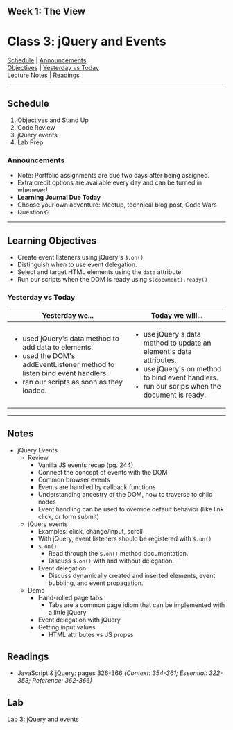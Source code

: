 ## **Week 1: The View**
# Class 3: jQuery and Events 

[Schedule](#schedule) | [Announcements](#announcements) </br>
[Objectives](#learning-objectives) | [Yesterday vs Today](#yesterday-vs-today) </br>
[Lecture Notes](#notes) | [Readings](#readings)


<hr></hr>

## Schedule
1. Objectives and Stand Up
1. Code Review
1. jQuery events
1. Lab Prep

### Announcements
* Note: Portfolio assignments are due two days after being assigned.
* Extra credit options are available every day and can be turned in whenever!
* **Learning Journal Due Today**
* Choose your own adventure: Meetup, technical blog post, Code Wars
* Questions?

<hr></hr>

## Learning Objectives
* Create event listeners using jQuery's `$.on()`
* Distinguish when to use event delegation.
* Select and target HTML elements using the `data` attribute.
* Run our scripts when the DOM is ready using `$(document).ready()`


### Yesterday vs Today
| Yesterday we... | Today we will... |
| --------------- | ---------------- |
| <ul><li> used jQuery's data method to add data to elements.</li><li> used the DOM's addEventListener method to listen bind event handlers.</li><li> ran our scripts as soon as they loaded.</li></ul> | <ul><li> use jQuery's data method to update an element's data attributes. </li><li> use jQuery's on method to bind event handlers. </li><li> run our scrips when the document is ready. </li></ul> |




<hr></hr>

## Notes

* jQuery Events
    * Review
        * Vanilla JS events recap (pg. 244)
        * Connect the concept of events with the DOM
        * Common browser events
        * Events are handled by callback functions
        * Understanding ancestry of the DOM, how to traverse to child nodes
        * Event handling can be used to override default behavior (like link click, or form submit)
    * jQuery events
        * Examples: click, change/input, scroll
        * With jQuery, event listeners should be registered with `$.on()`
        * `$.on()`
            * Read through the `$.on()` method documentation.
            * Discuss `$.on()` with and without delegation.
        * Event delegation
            * Discuss dynamically created and inserted elements, event bubbling, and event propagation.
  * Demo
    * Hand-rolled page tabs
        * Tabs are a common page idiom that can be implemented with a little jQuery
    * Event delegation with  jQuery
    * Getting input values
        * HTML attributes vs JS propss


## Readings

* JavaScript & jQuery: pages 326-366
  *(Context: 354-361; Essential: 322-353; Reference: 362-366)*



## Lab
[Lab 3: jQuery and events](https://github.com/cfpdx-301d-spring-2017/lab-03-jquery-events)
